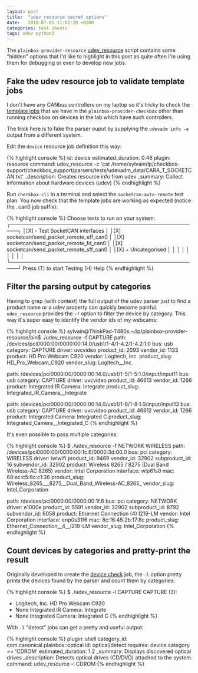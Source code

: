 ```yaml
---
layout: post
title:  "udev_resource secret options"
date:   2018-07-05 11:02:20 +0200
categories: test ubuntu
tags: udev python3
---
```


The `plainbox-provider-resource` [udev_resource][bin] script contains some 
"hidden" options that I'd like to highlight in this post as quite often I'm 
using them for debugging or even to develop new jobs.

Fake the udev resource job to validate template jobs
----------------------------------------------------

I don't have any CANbus controllers on my laptop so it's tricky to check the 
[template jobs][templates] that we have in the `plainbox-provider-checkbox` 
other than running checkbox on devices in the lab which have such controllers.

The trick here is to fake the parser ouput by supplying the `udevadm info -e` 
output from a different system.

Edit the `device` resource job definition this way:

{% highlight console %}
id: device
estimated_duration: 0.48
plugin: resource
command: udev_resource -c 'cat /home/sylvain/lp/checkbox-support/checkbox_support/parsers/tests/udevadm_data/CARA_T_SOCKETCAN.txt'
_description: Creates resource info from udev
_summary: Collect information about hardware devices (udev)
{% endhighlight %}

Run `checkbox-cli` in a terminal and select the `socketcan-auto-remote` test 
plan. You now check that the template jobs are working as expected (notice 
the _can0 job suffix): 

{% highlight console %}
 Choose tests to run on your system:
┌────────────────────────────────────────────────────┐
│[X] - Test SocketCAN interfaces                     │
│[X]    socketcan/send_packet_remote_eff_can0        │
│[X]    socketcan/send_packet_remote_fd_can0         │
│[X]    socketcan/send_packet_remote_sff_can0        │
│[X] + Uncategorised                                 │
│                                                    │
│                                                    │
│                                                    │
│                                                    │
└────────────────────────────────────────────────────┘
 Press (T) to start Testing                  (H) Help
{% endhighlight %}

Filter the parsing output by categories
---------------------------------------

Having to grep (with context) the full output of the udev parser just to find a 
product name or a udev property can quickly become painful. `udev_resource` 
provides the `-f` option to filter the device by category. This way it's super 
easy to identify the vendor ids of my webcams:

{% highlight console %}
sylvain@ThinkPad-T480s:~/lp/plainbox-provider-resource/bin$ ./udev_resource -f CAPTURE
path: /devices/pci0000:00/0000:00:14.0/usb1/1-4/1-4.2/1-4.2:1.0
bus: usb
category: CAPTURE
driver: uvcvideo
product_id: 2093
vendor_id: 1133
product: HD Pro Webcam C920
vendor: Logitech, Inc.
product_slug: HD_Pro_Webcam_C920
vendor_slug: Logitech__Inc.

path: /devices/pci0000:00/0000:00:14.0/usb1/1-5/1-5:1.0/input/input11
bus: usb
category: CAPTURE
driver: uvcvideo
product_id: 46613
vendor_id: 1266
product: Integrated IR Camera: Integrate
product_slug: Integrated_IR_Camera__Integrate

path: /devices/pci0000:00/0000:00:14.0/usb1/1-8/1-8:1.0/input/input13
bus: usb
category: CAPTURE
driver: uvcvideo
product_id: 46612
vendor_id: 1266
product: Integrated Camera: Integrated C
product_slug: Integrated_Camera__Integrated_C
{% endhighlight %}

It's even possible to pass multiple categories:

{% highlight console %}
$ ./udev_resource -f NETWORK WIRELESS
path: /devices/pci0000:00/0000:00:1c.6/0000:3d:00.0
bus: pci
category: WIRELESS
driver: iwlwifi
product_id: 9469
vendor_id: 32902
subproduct_id: 16
subvendor_id: 32902
product: Wireless 8265 / 8275 (Dual Band Wireless-AC 8265)
vendor: Intel Corporation
interface: wlp61s0
mac: 68:ec:c5:6c:c1:36
product_slug: Wireless_8265___8275__Dual_Band_Wireless-AC_8265_
vendor_slug: Intel_Corporation

path: /devices/pci0000:00/0000:00:1f.6
bus: pci
category: NETWORK
driver: e1000e
product_id: 5591
vendor_id: 32902
subproduct_id: 8792
subvendor_id: 6058
product: Ethernet Connection (4) I219-LM
vendor: Intel Corporation
interface: enp0s31f6
mac: 8c:16:45:2b:17:8c
product_slug: Ethernet_Connection__4__I219-LM
vendor_slug: Intel_Corporation
{% endhighlight %}

Count devices by categories and pretty-print the result
-------------------------------------------------------

Originally developed to create the [device check][device_check] job, the `-l` 
option pretty prints the devices found by the parser and count them by 
categories:

{% highlight console %}
$ ./udev_resource -l CAPTURE
CAPTURE (3):
 - Logitech, Inc. HD Pro Webcam C920
 - None Integrated IR Camera: Integrate
 - None Integrated Camera: Integrated C
{% endhighlight %}

With `-l` "detect" jobs can get a pretty and useful output:

{% highlight console %}
plugin: shell
category_id: com.canonical.plainbox::optical
id: optical/detect
requires: device.category == 'CDROM'
estimated_duration: 1.2
_summary: Displays discovered optical drives
_description: Detects optical drives (CD/DVD) attached to the system.
command: udev_resource -l CDROM
{% endhighlight %}

[src]:          https://git.launchpad.net/checkbox-support/tree/checkbox_support/parsers/udevadm.py
[bin]:          https://git.launchpad.net/plainbox-provider-resource/tree/bin/udev_resource
[templates]:    https://git.launchpad.net/plainbox-provider-checkbox/tree/units/socketcan/jobs.pxu#n81
[device_check]: https://git.launchpad.net/plainbox-provider-checkbox/tree/units/miscellanea/jobs.pxu#n356
